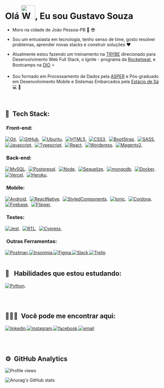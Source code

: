 
<h1 align="left">Olá  <img src="https://raw.githubusercontent.com/nixin72/nixin72/master/wave.gif" 
         alt="Waving hand animated gif"
         height="45"
         width="45" />, Eu sou Gustavo Souza</h1>


-  Moro na cidade de João Pessoa-PB :sunrise: :sunglasses:

- Sou um entusiasta em tecnologia, tenho senso de time, gosto resolver problemas, aprender novas stacks e construir soluções :heart: 

- Atualmente estou fazendo um treinamento na [TRYBE](https://www.betrybe.com/) direcionado para Desenvolvimento Web Full Stack, o Ignite - programa da [Rocketseat](https://app.rocketseat.com.br/ignite), e Bootcamps na [DIO](https://web.dio.me/home)  ⭐

- Sou formado em Processamento de Dados pela [ASPER](https://www.asper.edu.br/) e Pós-graduado em Desenvolvimento Mobile e Sistemas Embarcados pela [Estácio de Sá](https://estacio.br/) :computer: :iphone:

<br />

## :robot: &nbsp;Tech Stack:

### &nbsp;Front-end:
<a href="https://git-scm.com/" target="_blank">
  <img align="center" src="https://img.shields.io/badge/-Git-414141?style=flat&logo=git" alt="Git"/>
</a>&nbsp;
<a href="https://github.com/" target="_blank">
  <img align="center" src="https://img.shields.io/badge/-GitHub-414141?style=flat&logo=github" alt="GitHub"/>
</a>&nbsp;
<a href="https://ubuntu.com" target="_blank">
  <img align="center" src="https://img.shields.io/badge/-Ubuntu-414141?style=flat&logo=ubuntu" alt="Ubuntu"/>
</a>&nbsp;
<a href="https://www.w3c.br/Cursos/CursoHTML5" target="_blank">
  <img align="center" src="https://img.shields.io/badge/-HTML5-414141?style=flat&logo=html5" alt="HTML5"/>
</a>&nbsp;
<a href="https://www.w3c.br/Cursos/CursoCSS3/" target="_blank">
  <img align="center" src="https://img.shields.io/badge/-CSS3-414141?style=flat&logo=css3" alt="CSS3"/>
</a>&nbsp;
<a href="https://getbootstrap.com/docs/5.2/getting-started/introduction/" target="_blank">
  <img align="center" src="https://img.shields.io/badge/-BootStrap-414141?style=flat&logo=bootstrap" alt="BootStrap"/>
</a>&nbsp;
<a href="https://sass-lang.com/documentation" target="_blank">
  <img align="center" src="https://img.shields.io/badge/-SASS-414141?style=flat&logo=sass" alt="SASS"/>
</a>&nbsp;
<a href="https://www.w3schools.com/js/" target="_blank">
  <img align="center" src="https://img.shields.io/badge/-Javascript-414141?style=flat&logo=javascript" alt="Javascript"/>
</a>&nbsp;
<a href="https://www.typescriptlang.org/docs/" target="_blank">
  <img align="center" src="https://img.shields.io/badge/-Typescript-414141?style=flat&logo=typescript" alt="Typescript"/>
</a>&nbsp;
<a href="https://pt-br.reactjs.org/" target="_blank">
  <img align="center" src="https://img.shields.io/badge/-React-414141?style=flat&logo=react" alt="React"/>
</a>&nbsp;
<a href="https://br.wordpress.org/" target="_blank">
  <img align="center" src="https://img.shields.io/badge/-Wordpress-414141?style=flat&logo=wordpress" alt="Wordpress"/>
</a>&nbsp;
<a href="https://marketplace.magento.com/" target="_blank">
  <img align="center" src="https://img.shields.io/badge/-Magento2-414141?style=flat&logo=magento" alt="Magento2"/>
</a>&nbsp;

### &nbsp;Back-end:

<a href="https://www.mysql.com/" target="_blank">
  <img align="center" src="https://img.shields.io/badge/-MySQL-414141?style=flat&logo=mysql" alt="MySQL"/>
</a>&nbsp;
<a href="https://www.postgresql.org/" target="_blank">
  <img align="center" src="https://img.shields.io/badge/-Postgresql-414141?style=flat&logo=postgresql" alt="Postgresql"/>
</a>&nbsp;
<a href="https://nodejs.org/en/" target="_blank">
  <img align="center" src="https://img.shields.io/badge/-NodeJs-414141?style=flat&logo=node.js" alt="Node"/>
</a>&nbsp;
<a href="https://sequelize.org/docs/v6/getting-started/" target="_blank">
  <img align="center" src="https://img.shields.io/badge/-Sequelize-414141?style=flat&logo=sequelize" alt="Sequelize"/>
</a>&nbsp;
<a href="https://cloud.mongodb.com/" target="_blank">
  <img align="center" src="https://img.shields.io/badge/-Mongo-414141?style=flat&logo=mongodb" alt="mongodb"/>
</a>&nbsp;
<a href="https://docs.docker.com/" target="_blank">
  <img align="center" src="https://img.shields.io/badge/-Docker-414141?style=flat&logo=docker" alt="Docker"/>
</a>&nbsp;
<a href="https://vercel.com/" target="_blank">
  <img align="center" src="https://img.shields.io/badge/-Vercel-414141?style=flat&logo=vercel" alt="Vercel"/>
</a>&nbsp;
<a href="https://heroku.com/" target="_blank">
  <img align="center" src="https://img.shields.io/badge/-Heroku-414141?style=flat&logo=heroku" alt="Heroku"/>
</a>&nbsp;

### &nbsp;Mobile:

<a href="https://developer.android.com/" target="_blank">
  <img align="center" src="https://img.shields.io/badge/-Android-414141?style=flat&logo=android" alt="Android"/>
</a>&nbsp;
<a href="https://reactnative.dev/docs/getting-started" target="_blank">
  <img align="center" src="https://img.shields.io/badge/-ReactNative-414141?style=flat&logo=react" alt="ReactNative"/>
</a>&nbsp;
<a href="https://styled-components.com/docs" target="_blank">
  <img align="center" src="https://img.shields.io/badge/-SytedComponents-414141?style=flat&logo=styled-components" alt="StyledComponents"/>
</a>&nbsp;
<a href="https://ionicframework.com/docs/" target="_blank">
  <img align="center" src="https://img.shields.io/badge/-Ionic-414141?style=flat&logo=ionic" alt="Ionic"/>
</a>&nbsp;
<a href="https://cordova.apache.org/" target="_blank">
  <img align="center" src="https://img.shields.io/badge/-Cordova-414141?style=flat&logo=cordova" alt="Cordova"/>
</a>&nbsp;
<a href="https://firebase.google.com/" target="_blank">
  <img align="center" src="https://img.shields.io/badge/-Firebase-414141?style=flat&logo=firebase" alt="Firebase"/>
</a>&nbsp;
<a href="https://fbflipper.com/" target="_blank">
  <img align="center" src="https://img.shields.io/badge/-Flipper-414141?style=flat&logo=fbflipper" alt="Flipper"/>
</a>&nbsp;

### &nbsp;Testes:

<a href="https://jestjs.io/pt-BR/docs/getting-started" target="_blank">
  <img align="center" src="https://img.shields.io/badge/-Jest-414141?style=flat&logo=jest" alt="Jest"/>
</a>&nbsp;
<a href="https://testing-library.com/docs/react-testing-library/intro/" target="_blank">
  <img align="center" src="https://img.shields.io/badge/-RTL-414141?style=flat&logo=rtl" alt="RTL"/>
</a>&nbsp;
<a href="https://docs.cypress.io/guides/overview/why-cypress" target="_blank">
  <img align="center" src="https://img.shields.io/badge/-Cypress-414141?style=flat&logo=cypress" alt="Cypress"/>
</a>&nbsp;

### &nbsp;Outras Ferramentas:

<a href="https://www.postman.com/" target="_blank">
  <img align="center" src="https://img.shields.io/badge/-Postman-414141?style=flat&logo=postman" alt="Postman"/>
</a>
<a href="https://insomnia.rest/" target="_blank">
  <img align="center" src="https://img.shields.io/badge/-Insomnia-414141?style=flat&logo=insomnia" alt="Insomnia"/>
</a>
<a href="https://www.figma.com/" target="_blank">
  <img align="center" src="https://img.shields.io/badge/-Figma-414141?style=flat&logo=figma" alt="Figma"/>
</a>
<a href="https://slack.com" target="_blank">
  <img align="center" src="https://img.shields.io/badge/-Slack-414141?style=flat&logo=slack" alt="Slack"/>
</a>
<a href="https://trello.com/" target="_blank">
  <img align="center" src="https://img.shields.io/badge/-Trello-414141?style=flat&logo=trello" alt="Trello"/>
</a>
<br><br>

## :rocket: &nbsp; Habilidades que estou estudando:

<a href="https://docs.python.org/3/" target="_blank">
  <img align="center" src="https://img.shields.io/badge/-Python-414141?style=flat&logo=python" alt="Python"/>
</a>&nbsp;

<br><br>
## 👨🏽‍🦲 &nbsp;Você pode me encontrar aqui:

<p align="left" >
<a href="https://www.linkedin.com/in/gustavosouza-jp/" target="_blank">
  <img align="center" src="https://img.shields.io/badge/-gustavogss-003399?style=flat&logo=linkedin" alt="linkedin"/>
</a>
<a href="https://www.instagram.com/gustavogss.jp/?hl=pt-br" target="_blank">
 <img align="center" src="https://img.shields.io/badge/-gustavogss-003399?style=flat&logo=instagram" alt="instagram"/>
</a>
<a href="https://www.facebook.com/gustavogss.jp/" target="_blank">
 <img align="center" src="https://img.shields.io/badge/-gustavogss-003399?style=flat&logo=facebook" alt="facebook"/>
</a> 
 <a href=mailto:gustavogss@gmail.com?subject="HTML link" target="_blank">
 <img align="center" src="https://img.shields.io/badge/-gustavogss.dev@gmail.com-003399?style=flat&logo=gmail" alt="email"/>
</a> 
</p>


<br><br>
## ⚙️ &nbsp;GitHub Analytics

<p align="left"> <img src="https://komarev.com/ghpvc/?username=gustavogss&color=yellow" alt="Profile views" /> </p>

![Anurag's GitHub stats](https://github-readme-stats.vercel.app/api?username=gustavogss&theme=radical&show_icons=true)

